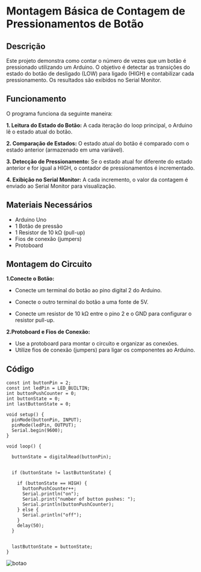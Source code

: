 # Montagem Básica de Contagem de Pressionamentos de Botão
## Descrição
Este projeto demonstra como contar o número de vezes que um botão é pressionado utilizando um Arduino. O objetivo é detectar as transições do estado do botão de desligado (LOW) para ligado (HIGH) e contabilizar cada pressionamento. Os resultados são exibidos no Serial Monitor.

## Funcionamento
O programa funciona da seguinte maneira:

**1. Leitura do Estado do Botão:** A cada iteração do loop principal, o Arduino lê o estado atual do botão.

**2. Comparação de Estados:** O estado atual do botão é comparado com o estado anterior (armazenado em uma variável).

**3. Detecção de Pressionamento:** Se o estado atual for diferente do estado anterior e for igual a HIGH, o contador de pressionamentos é incrementado.

**4. Exibição no Serial Monitor:** A cada incremento, o valor da contagem é enviado ao Serial Monitor para visualização.

## Materiais Necessários
+ Arduino Uno
+ 1 Botão de pressão
+ 1 Resistor de 10 kΩ (pull-up)
+ Fios de conexão (jumpers)
+ Protoboard
## Montagem do Circuito
**1.Conecte o Botão:**

* Conecte um terminal do botão ao pino digital 2 do Arduino.

* Conecte o outro terminal do botão a uma fonte de 5V.

* Conecte um resistor de 10 kΩ entre o pino 2 e o GND para configurar o resistor pull-up.

**2.Protoboard e Fios de Conexão:**

* Use a protoboard para montar o circuito e organizar as conexões.
* Utilize fios de conexão (jumpers) para ligar os componentes ao Arduino.

## Código

```
const int buttonPin = 2;
const int ledPin = LED_BUILTIN;
int buttonPushCounter = 0;
int buttonState = 0;
int lastButtonState = 0;

void setup() {
  pinMode(buttonPin, INPUT);
  pinMode(ledPin, OUTPUT);
  Serial.begin(9600);
}

void loop() {

  buttonState = digitalRead(buttonPin);


  if (buttonState != lastButtonState) {

    if (buttonState == HIGH) {
      buttonPushCounter++;
      Serial.println("on");
      Serial.print("number of button pushes: ");
      Serial.println(buttonPushCounter);
    } else {
      Serial.println("off");
    }
    delay(50);
  }
  

  lastButtonState = buttonState;
}
```
![botao](https://github.com/user-attachments/assets/c73839db-3213-497c-a0c6-94e23bb5d495)
